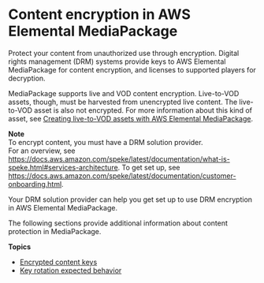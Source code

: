 # Content encryption in AWS Elemental MediaPackage<a name="using-encryption"></a>

Protect your content from unauthorized use through encryption\. Digital rights management \(DRM\) systems provide keys to AWS Elemental MediaPackage for content encryption, and licenses to supported players for decryption\.

MediaPackage supports live and VOD content encryption\. Live\-to\-VOD assets, though, must be harvested from unencrypted live content\. The live\-to\-VOD asset is also not encrypted\. For more information about this kind of asset, see [Creating live\-to\-VOD assets with AWS Elemental MediaPackage](ltov.md)\.

**Note**  
To encrypt content, you must have a DRM solution provider\.   
For an overview, see [https://docs\.aws\.amazon\.com/speke/latest/documentation/what\-is\-speke\.html\#services\-architecture](https://docs.aws.amazon.com/speke/latest/documentation/what-is-speke.html#services-architecture)\.
To get set up, see [https://docs\.aws\.amazon\.com/speke/latest/documentation/customer\-onboarding\.html](https://docs.aws.amazon.com/speke/latest/documentation/customer-onboarding.html)\.

Your DRM solution provider can help you get set up to use DRM encryption in AWS Elemental MediaPackage\. 

The following sections provide additional information about content protection in MediaPackage\.

**Topics**
+ [Encrypted content keys](drm-content-key-encryption.md)
+ [Key rotation expected behavior](drm-content-key-rotation.md)
